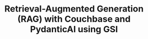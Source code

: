 ---
# frontmatter
path: "/tutorial-pydantic-ai-couchbase-rag-with-global-secondary-index"
title: Retrieval-Augmented Generation (RAG) with Couchbase and PydanticAI using GSI
short_title: RAG with Couchbase and PydanticAI using GSI
description:
  - Learn how to build a semantic search engine using Couchbase and PydanticAI using GSI.
  - This tutorial demonstrates how to integrate Couchbase's vector search capabilities with PydanticAI using GSI indexes.
  - You'll understand how to perform Retrieval-Augmented Generation (RAG) using PydanticAI and Couchbase with GSI optimization.
content_type: tutorial
filter: sdk
technology:
  - vector search
tags:
  - Artificial Intelligence
  - LangChain
  - OpenAI
  - PydanticAI
  - GSI
sdk_language:
  - python
length: 30 Mins
---
